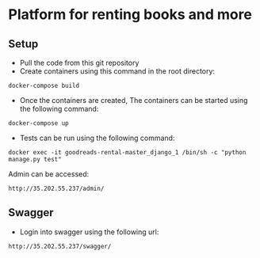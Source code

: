 # Platform for renting books and more
## Setup
* Pull the code from this git repository
* Create containers using this command in the root directory:
```
docker-compose build
```

* Once the containers are created, The containers can be started using the following command:
```
docker-compose up
```

* Tests can be run using the following command:
```
docker exec -it goodreads-rental-master_django_1 /bin/sh -c "python manage.py test"
```

Admin can be accessed:
```
http://35.202.55.237/admin/
```

## Swagger
* Login into swagger using the following url:
```
http://35.202.55.237/swagger/
```


